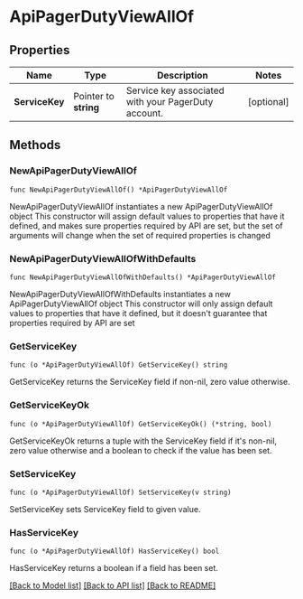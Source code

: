 # ApiPagerDutyViewAllOf

## Properties

Name | Type | Description | Notes
------------ | ------------- | ------------- | -------------
**ServiceKey** | Pointer to **string** | Service key associated with your PagerDuty account. | [optional] 

## Methods

### NewApiPagerDutyViewAllOf

`func NewApiPagerDutyViewAllOf() *ApiPagerDutyViewAllOf`

NewApiPagerDutyViewAllOf instantiates a new ApiPagerDutyViewAllOf object
This constructor will assign default values to properties that have it defined,
and makes sure properties required by API are set, but the set of arguments
will change when the set of required properties is changed

### NewApiPagerDutyViewAllOfWithDefaults

`func NewApiPagerDutyViewAllOfWithDefaults() *ApiPagerDutyViewAllOf`

NewApiPagerDutyViewAllOfWithDefaults instantiates a new ApiPagerDutyViewAllOf object
This constructor will only assign default values to properties that have it defined,
but it doesn't guarantee that properties required by API are set

### GetServiceKey

`func (o *ApiPagerDutyViewAllOf) GetServiceKey() string`

GetServiceKey returns the ServiceKey field if non-nil, zero value otherwise.

### GetServiceKeyOk

`func (o *ApiPagerDutyViewAllOf) GetServiceKeyOk() (*string, bool)`

GetServiceKeyOk returns a tuple with the ServiceKey field if it's non-nil, zero value otherwise
and a boolean to check if the value has been set.

### SetServiceKey

`func (o *ApiPagerDutyViewAllOf) SetServiceKey(v string)`

SetServiceKey sets ServiceKey field to given value.

### HasServiceKey

`func (o *ApiPagerDutyViewAllOf) HasServiceKey() bool`

HasServiceKey returns a boolean if a field has been set.


[[Back to Model list]](../README.md#documentation-for-models) [[Back to API list]](../README.md#documentation-for-api-endpoints) [[Back to README]](../README.md)


